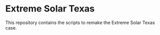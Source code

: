# Extreme Solar Texas

This repository contains the scripts to remake the Extreme Solar Texas case. 
